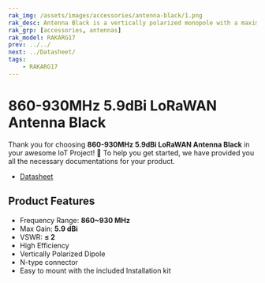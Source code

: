 ```yaml
---
rak_img: /assets/images/accessories/antenna-black/1.png
rak_desc: Antenna Black is a vertically polarized monopole with a maximum gain of 5.9 dBi and a frequency range of 860~930 MHz.
rak_grp: [accessories, antennas]
rak_model: RAKARG17
prev: ../../
next: ../Datasheet/
tags: 
    - RAKARG17
---
```


# 860-930MHz 5.9dBi LoRaWAN Antenna Black

Thank you for choosing **860-930MHz 5.9dBi LoRaWAN Antenna Black** in your awesome IoT Project! 🎉 To help you get started, we have provided you all the necessary documentations for your product.

* [Datasheet](../Datasheet/)

## Product Features

- Frequency Range: **860~930&nbsp;MHz**
- Max Gain: **5.9&nbsp;dBi**
- VSWR: **≤ 2**
- High Efficiency
- Vertically Polarized Dipole
- N-type connector
- Easy to mount with the included Installation kit
